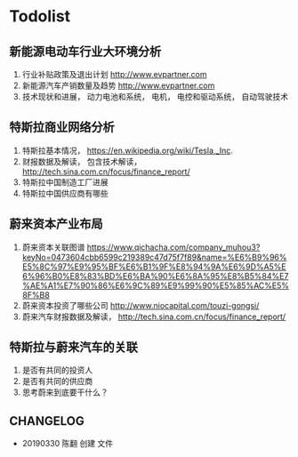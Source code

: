 # Todolist  
## 新能源电动车行业大环境分析

1. 行业补贴政策及退出计划 http://www.evpartner.com
2. 新能源汽车产销数量及趋势 http://www.evpartner.com
3. 技术现状和进展， 动力电池和系统， 电机， 电控和驱动系统， 自动驾驶技术

## 特斯拉商业网络分析

1. 特斯拉基本情况， https://en.wikipedia.org/wiki/Tesla,_Inc.
2. 财报数据及解读， 包含技术解读， http://tech.sina.com.cn/focus/finance_report/
3. 特斯拉中国制造工厂进展
4. 特斯拉中国供应商有哪些

## 蔚来资本产业布局

1. 蔚来资本关联图谱 https://www.qichacha.com/company_muhou3?keyNo=0473604cbb6599c219389c47d75f7f89&name=%E6%B9%96%E5%8C%97%E9%95%BF%E6%B1%9F%E8%94%9A%E6%9D%A5%E6%96%B0%E8%83%BD%E6%BA%90%E6%8A%95%E8%B5%84%E7%AE%A1%E7%90%86%E6%9C%89%E9%99%90%E5%85%AC%E5%8F%B8
2. 蔚来资本投资了哪些公司 http://www.niocapital.com/touzi-gongsi/
3. 蔚来汽车财报数据及解读， http://tech.sina.com.cn/focus/finance_report/

## 特斯拉与蔚来汽车的关联

1. 是否有共同的投资人
2. 是否有共同的供应商
3. 思考蔚来到底要干什么？ 

## CHANGELOG
- 20190330 陈翻 创建 文件
